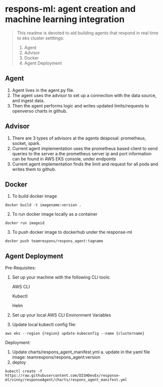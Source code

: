 # respons-ml: agent creation and machine learning integration

> This readme is devoted to aid building agents that respond in real time to eks cluster setttings:
> 1. Agent <br/>
> 2. Advisor <br/>
> 3. Docker<br/>
> 4. Agent Deployment <br/>

## __Agent__
1. Agent lives in the agent.py file. 
2. The agent uses the advisor to set up a connection with the data source, and ingest data.
2. Then the agent performs logic and writes updated limits/requests to openverso charts in github. 

## __Advisor__ 
1. There are 3 types of advisors at the agents desposal: prometheus, socket, spark. 
2. Current agent implementation uses the prometheus based client to send queries to the server
    a.the prometheus server ip and port information can be found in AWS EKS console, under endpoints
3. Current agent implementation finds the limit and request for all pods and writes them to github. 

## __Docker__ 
1. To build docker image
```console
docker build -t imagename:version . 
```
2. To run docker image locally as a container
```console
docker run imageid
```
3. To push docker image to dockerhub under the response-ml
```console
docker push teamrespons/respons_agent:tagname
```

## __Agent Deployment__ 
Pre-Requisites:
1. Set up your machine with the following CLI tools:

    AWS CLI

    Kubectl

    Helm
    
2. Set up your local AWS CLI Environment Variables

3. Update local kubectl config file:

```console
aws eks --region {region} update-kubeconfig --name {clustername}
```
Deployment:
1. Update charts/respons_agent_manifest.yml
    a. update in the yaml file image: teamrespons/respons_agent:version
2. deploy 
```console
kubectl create -f https://raw.githubusercontent.com/DISHDevEx/response-ml/vinny/responseAgent/charts/respons_agent_manifest.yml
```

